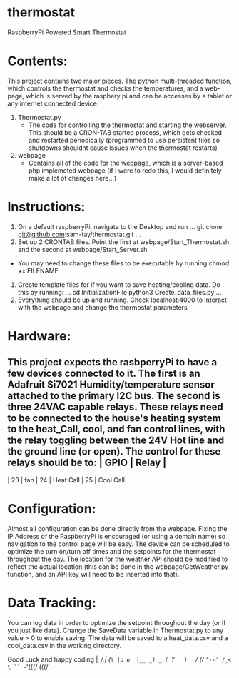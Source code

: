 # thermostat
RaspberryPi Powered Smart Thermostat


# Contents:
This project contains two major pieces. The python multi-threaded function, which controls the thermostat and checks the temperatures, and a web-page, which is served by the raspbery pi and can be accesses by a tablet or any internet connected device.

1. Thermostat.py
	- The code for controlling the thermostat and starting the webserver. This should be a CRON-TAB started process, which gets checked and restarted periodically (programmed to use persistent files so shutdowns shouldnt cause issues when the thermostat restarts)
1. webpage
	- Contains all of the code for the webpage, which is a server-based php implemeted webpage (if I were to redo this, I would definitely make a lot of changes here...)

# Instructions:
1. On a default raspberryPi, navigate to the Desktop and run ...
	git clone git@github.com:sam-tay/thermostat.git
...
1. Set up 2 CRONTAB files. Point the first at webpage/Start_Thermostat.sh and the second at webpage/Start_Server.sh
 - You may need to change these files to be executable by running chmod +x FILENAME
1. Create template files for if you want to save heating/cooling data. Do this by running:
...
cd InitializationFile
python3 Create_data_files.py
...
1. Everything should be up and running. Check localhost:4000 to interact with the webpage and change the thermostat parameters

# Hardware:
This project expects the rasbperryPi to have a few devices connected to it. The first is an Adafruit Si7021 Humidity/temperature sensor attached to the primary I2C bus. The second is three 24VAC capable relays. These relays need to be connected to the house's heating system to the heat_Call, cool, and fan control lines, with the relay toggling between the 24V Hot line and the ground line (or open). The control for these relays should be to:
| GPIO | Relay |
----------------
| 23 | fan 
| 24 | Heat Call
| 25 | Cool Call

# Configuration:
Almost all configuration can be done directly from the webpage. Fixing the IP Address of the RaspberryPi is encouraged (or using a domain name) so navigation to the control page will be easy. The device can be scheduled to optimize the turn on/turn off times and the setpoints for the thermostat throughout the day. The location for the weather API should be modified to reflect the actual location (this can be done in the webpage/GetWeather.py function, and an API key will need to be inserted into that).

# Data Tracking:
You can log data in order to optimize the setpoint throughout the day (or if you just like data). Change the SaveData variable in Thermostat.py to any value > 0 to enable saving. The data will be saved to a heat_data.csv and a cool_data.csv in the working directory.

Good Luck and happy coding
   |\__/,|   (`\
   |o o  |__ _)
 _.( T   )  `  /
((_ `^--' /_<  \
`` `-'(((/  (((/

